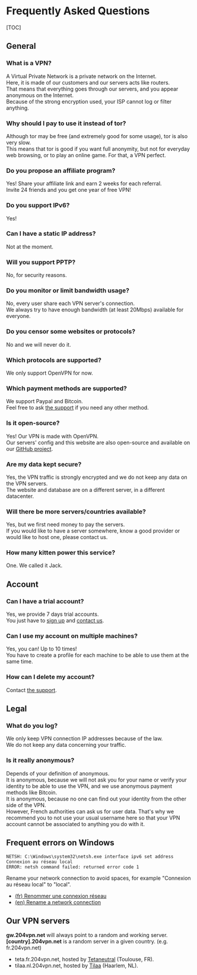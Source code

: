 Frequently Asked Questions
==========================

[TOC]

General
-------

### What is a VPN?
A Virtual Private Network is a private network on the Internet.  
Here, it is made of our customers and our servers acts like routers.  
That means that everything goes through our servers, and you appear anonymous
on the Internet.  
Because of the strong encryption used, your ISP cannot log or
filter anything.

### Why should I pay to use it instead of tor?
Although tor may be free (and extremely good for some usage), tor is also very
slow.  
This means that tor is good if you want full anonymity, but not for
everyday web browsing, or to play an online game. For that, a VPN perfect.

### Do you propose an affiliate program?
Yes! Share your affiliate link and earn 2 weeks for each referral.  
Invite 24 friends and you get one year of free VPN!

### Do you support IPv6?
Yes!

### Can I have a static IP address?
Not at the moment.

### Will you support PPTP?
No, for security reasons.

### Do you monitor or limit bandwidth usage?
No, every user share each VPN server's connection.  
We always try to have enough bandwidth (at least 20Mbps) available
for everyone.

### Do you censor some websites or protocols?
No and we will never do it.

### Which protocols are supported?
We only support OpenVPN for now.

### Which payment methods are supported?
We support Paypal and Bitcoin.  
Feel free to ask [the support](/page/support) if you need any other method.

### Is it open-source?
Yes! Our VPN is made with OpenVPN.  
Our servers' config and this website are also open-source and available on our
[GitHub project](https://github.com/CCrypto/ccvpn/).

### Are my data kept secure?
Yes, the VPN traffic is strongly encrypted and we do not keep any data on the
VPN servers.  
The website and database are on a different server, in a
different datacenter.

### Will there be more servers/countries available?
Yes, but we first need money to pay the servers.  
If you would like to have a server somewhere, know a good provider or would
like to host one, please contact us.

### How many kitten power this service?
One. We called it Jack.

Account
-------

### Can I have a trial account?
Yes, we provide 7 days trial accounts.  
You just have to [sign up](/account/signup) and [contact us](/page/support).

### Can I use my account on multiple machines?
Yes, you can! Up to 10 times!  
You have to create a profile for each machine to be able to use
them at the same time.

### How can I delete my account?
Contact [the support](/page/support).


Legal
-----

### What do you log?
We only keep VPN connection IP addresses because of the law.  
We do not keep any data concerning your traffic.

### Is it really anonymous?
Depends of your definition of anonymous.  
It is anonymous, because we will not ask you for your name or verify your
identity to be able to use the VPN, and we use anonymous payment methods
like Bitcoin.  
It is anonymous, because no one can find out your identity from the other side
of the VPN.  
However, French authorities can ask us for user data. That's why we
recommend you to not use your usual username here so that your VPN account
cannot be associated to anything you do with it.


Frequent errors on Windows
--------------------------

    NETSH: C:\Windows\system32\netsh.exe interface ipv6 set address Connexion au réseau local
    ERROR: netsh command failed: returned error code 1

Rename your network connection to avoid spaces, for example "Connexion au réseau local" to "local".

  - [(fr) Renommer une connexion réseau](http://windows.microsoft.com/fr-xf/windows-vista/rename-a-network-connection)
  - [(en) Rename a network connection](http://windows.microsoft.com/en-au/windows-vista/rename-a-network-connection)


Our VPN servers
---------------
**gw.204vpn.net** will always point to a random and working server.  
**[country].204vpn.net** is a random server in a given country. (e.g. fr.204vpn.net)

  - teta.fr.204vpn.net, hosted by [Tetaneutral](http://tetaneutral.net/) (Toulouse, FR).
  - tilaa.nl.204vpn.net, hosted by [Tilaa](https://www.tilaa.com/) (Haarlem, NL).

